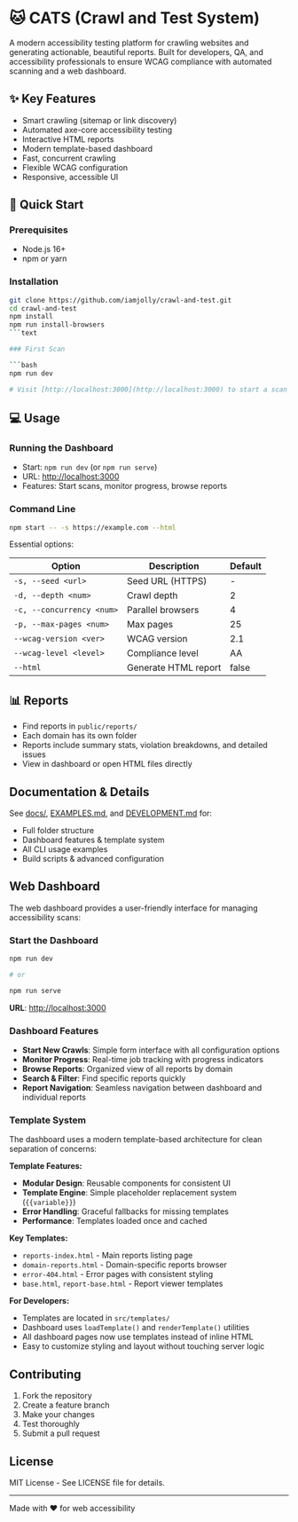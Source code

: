 # 🐱 CATS (Crawl and Test System)

A modern accessibility testing platform for crawling websites and generating actionable, beautiful reports. Built for developers, QA, and accessibility professionals to ensure WCAG compliance with automated scanning and a web dashboard.

## ✨ Key Features

- Smart crawling (sitemap or link discovery)
- Automated axe-core accessibility testing
- Interactive HTML reports
- Modern template-based dashboard
- Fast, concurrent crawling
- Flexible WCAG configuration
- Responsive, accessible UI

## 🚀 Quick Start

### Prerequisites

- Node.js 16+
- npm or yarn

### Installation

```bash
git clone https://github.com/iamjolly/crawl-and-test.git
cd crawl-and-test
npm install
npm run install-browsers
```text

### First Scan

```bash
npm run dev

# Visit [http://localhost:3000](http://localhost:3000) to start a scan

```

## 💻 Usage

### Running the Dashboard

- Start: `npm run dev` (or `npm run serve`)
- URL: [http://localhost:3000](http://localhost:3000)
- Features: Start scans, monitor progress, browse reports

### Command Line

```bash
npm start -- -s https://example.com --html
```

Essential options:

| Option | Description | Default |
|--------|-------------|---------|
| `-s, --seed <url>` | Seed URL (HTTPS) | - |
| `-d, --depth <num>` | Crawl depth | 2 |
| `-c, --concurrency <num>` | Parallel browsers | 4 |
| `-p, --max-pages <num>` | Max pages | 25 |
| `--wcag-version <ver>` | WCAG version | 2.1 |
| `--wcag-level <level>` | Compliance level | AA |
| `--html` | Generate HTML report | false |

## 📊 Reports

- Find reports in `public/reports/`
- Each domain has its own folder
- Reports include summary stats, violation breakdowns, and detailed issues
- View in dashboard or open HTML files directly

## Documentation & Details

See [docs/](./docs/), [EXAMPLES.md](./EXAMPLES.md), and [DEVELOPMENT.md](./DEVELOPMENT.md) for:

- Full folder structure
- Dashboard features & template system
- All CLI usage examples
- Build scripts & advanced configuration

## Web Dashboard

The web dashboard provides a user-friendly interface for managing accessibility scans:

### Start the Dashboard

```bash
npm run dev

# or

npm run serve
```

**URL**: <http://localhost:3000>

### Dashboard Features

- **Start New Crawls**: Simple form interface with all configuration options
- **Monitor Progress**: Real-time job tracking with progress indicators
- **Browse Reports**: Organized view of all reports by domain
- **Search & Filter**: Find specific reports quickly
- **Report Navigation**: Seamless navigation between dashboard and individual reports

### Template System

The dashboard uses a modern template-based architecture for clean separation of concerns:

**Template Features:**

- **Modular Design**: Reusable components for consistent UI
- **Template Engine**: Simple placeholder replacement system (`{{variable}}`)
- **Error Handling**: Graceful fallbacks for missing templates
- **Performance**: Templates loaded once and cached

**Key Templates:**

- `reports-index.html` - Main reports listing page
- `domain-reports.html` - Domain-specific reports browser
- `error-404.html` - Error pages with consistent styling
- `base.html`, `report-base.html` - Report viewer templates

**For Developers:**

- Templates are located in `src/templates/`
- Dashboard uses `loadTemplate()` and `renderTemplate()` utilities
- All dashboard pages now use templates instead of inline HTML
- Easy to customize styling and layout without touching server logic

## Contributing

1. Fork the repository
2. Create a feature branch
3. Make your changes
4. Test thoroughly
5. Submit a pull request

## License

MIT License - See LICENSE file for details.

---

Made with ❤️ for web accessibility
